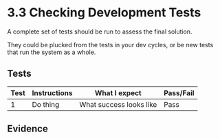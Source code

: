 # 3.3 Checking Development Tests

A complete set of tests should be run to assess the final solution.

They could be plucked from the tests in your dev cycles, or be new tests that run the system as a whole.

## Tests

| Test | Instructions | What I expect           | Pass/Fail |
| ---- | ------------ | ----------------------- | --------- |
| 1    | Do thing     | What success looks like | Pass      |

## Evidence
